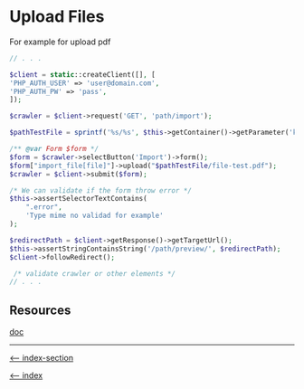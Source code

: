 # Upload Files

For example for upload pdf

```php
// . . .

$client = static::createClient([], [
'PHP_AUTH_USER' => 'user@domain.com',
'PHP_AUTH_PW' => 'pass',
]);

$crawler = $client->request('GET', 'path/import');

$pathTestFile = sprintf('%s/%s', $this->getContainer()->getParameter('kernel.project_dir'), 'path/file');

/** @var Form $form */
$form = $crawler->selectButton('Import')->form();
$form["import_file[file]"]->upload("$pathTestFile/file-test.pdf");
$crawler = $client->submit($form);

/* We can validate if the form throw error */
$this->assertSelectorTextContains(
    ".error",
    'Type mime no validad for example'
);

$redirectPath = $client->getResponse()->getTargetUrl();
$this->assertStringContainsString('/path/preview/', $redirectPath);
$client->followRedirect();

 /* validate crawler or other elements */
// . . .

```

## Resources

[doc](https://symfony.com/doc/current/components/dom_crawler.html#forms)

---

[<-- index-section](/testing/index.md)

[<-- index](/README.md)
